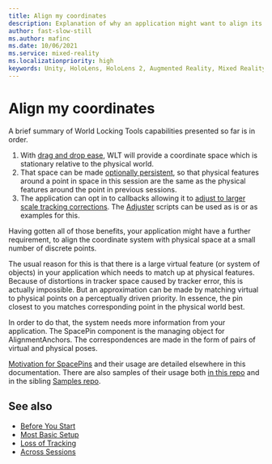 ```yaml
---
title: Align my coordinates
description: Explanation of why an application might want to align its coordinate space to the physical world, and how WLT accomplishes that.
author: fast-slow-still
ms.author: mafinc
ms.date: 10/06/2021
ms.service: mixed-reality
ms.localizationpriority: high
keywords: Unity, HoloLens, HoloLens 2, Augmented Reality, Mixed Reality, ARCore, ARKit, development, MRTK
---
```


# Align my coordinates

A brief summary of World Locking Tools capabilities presented so far is in order.

1. With [drag and drop ease](JustWorldLock.md), WLT will provide a coordinate space which is stationary relative to the physical world.
2. That space can be made [optionally persistent](PersistenceTricks.md), so that physical features around a point in space in this session are the same as the physical features around the point in previous sessions.
3. The application can opt in to callbacks allowing it to [adjust to larger scale tracking corrections](LossOfTracking.md). The [Adjuster](xref:Microsoft.MixedReality.WorldLocking.Tools.AdjusterFixed) scripts can be used as is or as examples for this.

Having gotten all of those benefits, your application might have a further requirement, to align the coordinate system with physical space at a small number of discrete points.

The usual reason for this is that there is a large virtual feature (or system of objects) in your application which needs to match up at physical features. Because of distortions in tracker space caused by tracker error, this is actually impossible. But an approximation can be made by matching virtual to physical points on a perceptually driven priority. In essence, the pin closest to you matches corresponding point in the physical world best.

In order to do that, the system needs more information from your application. The SpacePin component is the managing object for AlignmentAnchors. The correspondences are made in the form of pairs of virtual and physical poses.

[Motivation for SpacePins](../../Concepts/Advanced/SpacePins.md) and their usage are detailed elsewhere in this documentation. There are also samples of their usage both [in this repo](../Samples/SpacePin.md) and in the sibling [Samples repo](https://microsoft.github.io/MixedReality-WorldLockingTools-Samples/README.html).

## See also

* [Before You Start](BeforeGettingStarted.md)
* [Most Basic Setup](JustWorldLock.md)
* [Loss of Tracking](LossOfTracking.md)
* [Across Sessions](PersistenceTricks.md)
